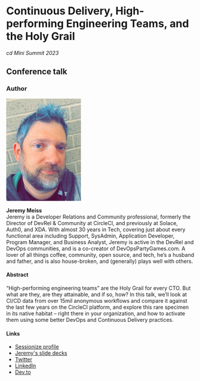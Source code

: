 # Continuous Delivery, High-performing Engineering Teams, and the Holy Grail

_cd Mini Summit 2023_

## Conference talk

### Author

<img src="https://github.com/jerdog/high-performing-eng-teams-hugorevealjs/blob/main/static/images/profile-pic.jpg?raw=true" width="200">

**Jeremy Meiss**  
Jeremy is a Developer Relations and Community professional, formerly the Director of DevRel & Community at CircleCI, and previously at Solace, Auth0, and XDA. With almost 30 years in Tech, covering just about every functional area including Support, SysAdmin, Application Developer, Program Manager, and Business Analyst, Jeremy is active in the DevRel and DevOps communities, and is a co-creator of DevOpsPartyGames.com. A lover of all things coffee, community, open source, and tech, he’s a husband and father, and is also house-broken, and (generally) plays well with others.

#### Abstract

“High-performing engineering teams” are the Holy Grail for every CTO. But what are they, are they attainable, and if so, how? In this talk, we’ll look at CI/CD data from over 15mil anonymous workflows and compare it against the last few years on the CircleCI platform, and explore this rare specimen in its native habitat – right there in your organization, and how to activate them using some better DevOps and Continuous Delivery practices.

#### Links

- [Sessionize profile](https://sessionize.com/jeremy-meiss)
- [Jeremy's slide decks](https://speaking.jmeiss.me)
- [Twitter](https://twitter.com/IAmJerdog)
- [LinkedIn](https://www.linkedin.com/in/jeremymeiss/)
- [Dev.to](https://dev.to/jerdog)